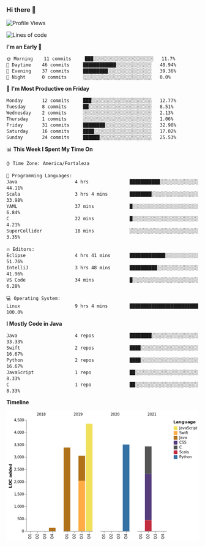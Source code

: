 ### Hi there 👋

<!--
**samuelpsouza/samuelpsouza** is a ✨ _special_ ✨ repository because its `README.md` (this file) appears on your GitHub profile.

Here are some ideas to get you started:

- 🔭 I’m currently working on ...
- 🌱 I’m currently learning ...
- 👯 I’m looking to collaborate on ...
- 🤔 I’m looking for help with ...
- 💬 Ask me about ...
- 📫 How to reach me: ...
- 😄 Pronouns: ...
- ⚡ Fun fact: ...
-->

<!--START_SECTION:waka-->
![Profile Views](http://img.shields.io/badge/Profile%20Views-119-blue)

![Lines of code](https://img.shields.io/badge/From%20Hello%20World%20I%27ve%20Written-17877%20lines%20of%20code-blue)

**I'm an Early 🐤** 

```text
🌞 Morning    11 commits     ███░░░░░░░░░░░░░░░░░░░░░░   11.7% 
🌆 Daytime    46 commits     ████████████░░░░░░░░░░░░░   48.94% 
🌃 Evening    37 commits     █████████░░░░░░░░░░░░░░░░   39.36% 
🌙 Night      0 commits      ░░░░░░░░░░░░░░░░░░░░░░░░░   0.0%

```
📅 **I'm Most Productive on Friday** 

```text
Monday       12 commits     ███░░░░░░░░░░░░░░░░░░░░░░   12.77% 
Tuesday      8 commits      ██░░░░░░░░░░░░░░░░░░░░░░░   8.51% 
Wednesday    2 commits      ░░░░░░░░░░░░░░░░░░░░░░░░░   2.13% 
Thursday     1 commits      ░░░░░░░░░░░░░░░░░░░░░░░░░   1.06% 
Friday       31 commits     ████████░░░░░░░░░░░░░░░░░   32.98% 
Saturday     16 commits     ████░░░░░░░░░░░░░░░░░░░░░   17.02% 
Sunday       24 commits     ██████░░░░░░░░░░░░░░░░░░░   25.53%

```


📊 **This Week I Spent My Time On** 

```text
⌚︎ Time Zone: America/Fortaleza

💬 Programming Languages: 
Java                     4 hrs               ███████████░░░░░░░░░░░░░░   44.11% 
Scala                    3 hrs 4 mins        ████████░░░░░░░░░░░░░░░░░   33.98% 
YAML                     37 mins             █░░░░░░░░░░░░░░░░░░░░░░░░   6.84% 
C                        22 mins             █░░░░░░░░░░░░░░░░░░░░░░░░   4.21% 
SuperCollider            18 mins             ░░░░░░░░░░░░░░░░░░░░░░░░░   3.35%

🔥 Editors: 
Eclipse                  4 hrs 41 mins       █████████████░░░░░░░░░░░░   51.76% 
IntelliJ                 3 hrs 48 mins       ██████████░░░░░░░░░░░░░░░   41.96% 
VS Code                  34 mins             █░░░░░░░░░░░░░░░░░░░░░░░░   6.28%

💻 Operating System: 
Linux                    9 hrs 4 mins        █████████████████████████   100.0%

```

**I Mostly Code in Java** 

```text
Java                     4 repos             ████████░░░░░░░░░░░░░░░░░   33.33% 
Swift                    2 repos             ████░░░░░░░░░░░░░░░░░░░░░   16.67% 
Python                   2 repos             ████░░░░░░░░░░░░░░░░░░░░░   16.67% 
JavaScript               1 repo              ██░░░░░░░░░░░░░░░░░░░░░░░   8.33% 
C                        1 repo              ██░░░░░░░░░░░░░░░░░░░░░░░   8.33%

```


**Timeline**

![Chart not found](https://raw.githubusercontent.com/samuelpsouza/samuelpsouza/main/charts/bar_graph.png) 


<!--END_SECTION:waka-->